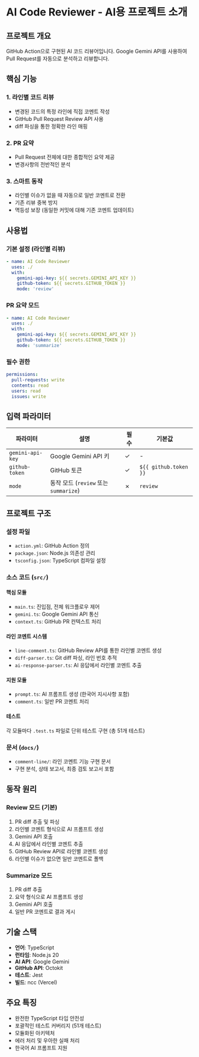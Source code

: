 # AI Code Reviewer - AI용 프로젝트 소개

## 프로젝트 개요

GitHub Action으로 구현된 AI 코드 리뷰어입니다.
Google Gemini API를 사용하여 Pull Request를 자동으로 분석하고 리뷰합니다.

## 핵심 기능

### 1. 라인별 코드 리뷰
- 변경된 코드의 특정 라인에 직접 코멘트 작성
- GitHub Pull Request Review API 사용
- diff 파싱을 통한 정확한 라인 매핑

### 2. PR 요약
- Pull Request 전체에 대한 종합적인 요약 제공
- 변경사항의 전반적인 분석

### 3. 스마트 동작
- 라인별 이슈가 없을 때 자동으로 일반 코멘트로 전환
- 기존 리뷰 중복 방지
- 멱등성 보장 (동일한 커밋에 대해 기존 코멘트 업데이트)

## 사용법

### 기본 설정 (라인별 리뷰)
```yaml
- name: AI Code Reviewer
  uses: ./
  with:
    gemini-api-key: ${{ secrets.GEMINI_API_KEY }}
    github-token: ${{ secrets.GITHUB_TOKEN }}
    mode: 'review'
```

### PR 요약 모드
```yaml
- name: AI Code Reviewer
  uses: ./
  with:
    gemini-api-key: ${{ secrets.GEMINI_API_KEY }}
    github-token: ${{ secrets.GITHUB_TOKEN }}
    mode: 'summarize'
```

### 필수 권한
```yaml
permissions:
  pull-requests: write
  contents: read
  users: read
  issues: write
```

## 입력 파라미터

| 파라미터 | 설명 | 필수 | 기본값 |
|---------|------|------|--------|
| `gemini-api-key` | Google Gemini API 키 | ✓ | - |
| `github-token` | GitHub 토큰 | ✓ | `${{ github.token }}` |
| `mode` | 동작 모드 (`review` 또는 `summarize`) | ✗ | `review` |

## 프로젝트 구조

### 설정 파일
- `action.yml`: GitHub Action 정의
- `package.json`: Node.js 의존성 관리
- `tsconfig.json`: TypeScript 컴파일 설정

### 소스 코드 (`src/`)

#### 핵심 모듈
- `main.ts`: 진입점, 전체 워크플로우 제어
- `gemini.ts`: Google Gemini API 통신
- `context.ts`: GitHub PR 컨텍스트 처리

#### 라인 코멘트 시스템
- `line-comment.ts`: GitHub Review API를 통한 라인별 코멘트 생성
- `diff-parser.ts`: Git diff 파싱, 라인 번호 추적
- `ai-response-parser.ts`: AI 응답에서 라인별 코멘트 추출

#### 지원 모듈
- `prompt.ts`: AI 프롬프트 생성 (한국어 지시사항 포함)
- `comment.ts`: 일반 PR 코멘트 처리

#### 테스트
각 모듈마다 `.test.ts` 파일로 단위 테스트 구현 (총 51개 테스트)

### 문서 (`docs/`)
- `comment-line/`: 라인 코멘트 기능 구현 문서
- 구현 분석, 상태 보고서, 최종 검토 보고서 포함

## 동작 원리

### Review 모드 (기본)
1. PR diff 추출 및 파싱
2. 라인별 코멘트 형식으로 AI 프롬프트 생성
3. Gemini API 호출
4. AI 응답에서 라인별 코멘트 추출
5. GitHub Review API로 라인별 코멘트 생성
6. 라인별 이슈가 없으면 일반 코멘트로 폴백

### Summarize 모드
1. PR diff 추출
2. 요약 형식으로 AI 프롬프트 생성
3. Gemini API 호출
4. 일반 PR 코멘트로 결과 게시

## 기술 스택

- **언어**: TypeScript
- **런타임**: Node.js 20
- **AI API**: Google Gemini
- **GitHub API**: Octokit
- **테스트**: Jest
- **빌드**: ncc (Vercel)

## 주요 특징

- 완전한 TypeScript 타입 안전성
- 포괄적인 테스트 커버리지 (51개 테스트)
- 모듈화된 아키텍처
- 에러 처리 및 우아한 실패 처리
- 한국어 AI 프롬프트 지원